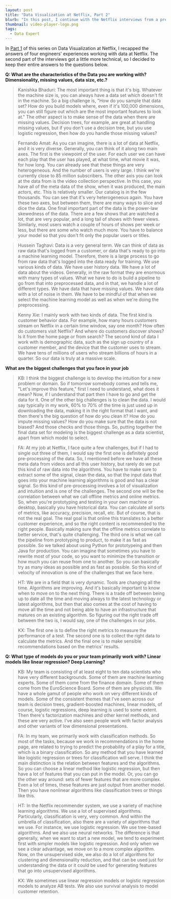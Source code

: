 ```yaml
---
layout: post
title: "Data Visualization at Netflix, Part 2"
blurb: "In this post, I continue with the Netflix interviews from a previous post to get a deeper look at how data analysis and visualization comes into play at the company."
thumbnail: video-player-logo.png
tags: 
  - Data Expert
---
```


In [Part 1](http://www.datajourneyman.com/2016/09/05/data-visualization-at-netflix.html) of this series on Data Visualization at Netflix, I recapped the answers of four engineers' experiences working with data at Netflix. The second part of the interviews got a little more technical, so I decided to keep their entire answers to the questions below.

**Q: What are the characteristics of the Data you are working with? Dimensionality, missing values, data size, etc.?**

> Kanishka Bhaduri: The most important thing is that it's big. Whatever the machine size is, you can always have a data set which doesn't fit in the machine. So a big challenge is, "How do you sample that data set? How do you build models where, even if it's 100,000 dimensions, you can still figure out which are the most important features to look at." The other aspect is to make sense of the data when there are missing values. Decision trees, for example, are great at handling missing values, but if you don't use a decision tree, but you use logistic regression, then how do you handle those missing values?

> Fernando Amat: As you can imagine, there is a lot of data at Netflix, and it is very diverse. Generally, you can think of it along two main axes. The first is the viewpoint of the user. For each user we can have each play that the user has played, at what time, what movie it was, for how long. You can already see that these things are very heterogeneous. And the number of users is very large. I think we're currently close to 85 million subscribers. The other axis you can look at the data from is the video collection perspective. In this case, you have all of the meta data of the show, when it was produced, the main actors, etc. This is relatively smaller. Our catalog is in the few thousands. You can see that it's very heterogeneous again. You have these two axes, but between them, there are many ways to slice and dice the data. One final important part of the data is the power-law skewedness of the data. There are a few shows that are watched a lot, that are very popular, and a long tail of shows with fewer views. Similarly, most users watch a couple of hours of shows per week or less, but there are some who watch much more. You have to balance your model so that you don't fit only the popular users or titles.

> Hussein Taghavi: Data is a very general term. We can think of data as raw data that's logged from a customer, or data that's ready to go into a machine learning model. Therefore, there is a large process to go from raw data that's logged into the data ready for training. We use various kinds of data. We have user history data. We have a lot of data about the videos. Generally, in the raw format they are enormous with many types of values. What we have to do is build a pipeline to go from that into preprocessed data, and in that, we handle a lot of different types. We have data that have missing values. We have data with a lot of noise in them. We have to be mindful of that when we select the machine learning model as well as when we're doing the preprocessing.

> Kenny Xie: I mainly work with two kinds of data. The first kind is customer behavior data. For example, how many hours customers stream on Netflix in a certain time window, say one month? How often do customers visit Netflix? And where do customers discover shows? Is it from the home page or from search? The second kind of data I work with is demographic data, such as the sign up country of a customer member, and the device that the customer uses to stream. We have tens of millions of users who stream billions of hours in a quarter. So our data is truly at a massive scale.

**What are the biggest challenges that you face in your job**

> KB: I think the biggest challenge is to develop the intuition for a new problem or domain. So if tomorrow somebody comes and tells me, "Let's improve this feature," first I need to understand, what does it mean? Now, if I understand that part then I have to go and get the data for it. One of the other big challenges is to clean the data. I would say typically in my work, 60% to 70% of the time is just used up in downloading the data, making it in the right format that I want, and then there's the big question of how do you clean it? How do you impute missing values? How do you make sure that the data is not biased? And those checks and those things. So, putting together the final data set for modeling is the biggest challenge as a data scientist, apart from which model to select.

> FA: At my job at Netflix, I face quite a few challenges, but if I had to single out three of them, I would say the first one is definitely good pre-processing of the data. So, I mentioned before we have all these meta data from videos and all this user history, but rarely do we put this kind of raw data into the algorithms. You have to make sure to extract some of the signal, clean the data, so that the input data that goes into your machine learning algorithms is good and has a clear signal. So this kind of pre-processing involves a lot of visualization and intuition and is one of the challenges. The second one will be the correlation between what we call offline metrics and online metrics. So, when you're prototyping and testing in your own machine or desktop, basically you have historical data. You can calculate all sorts of metrics, like accuracy, precision, recall, etc. But of course, that is not the real goal. The real goal is that online this translates to a better customer experience, and so the right content is recommended to the right people. Basically making sure that the offline metrics correlate to better service, that's quite challenging. The third one is what we call the pipeline from prototyping to product, to make it as fast as possible. So we talked about using Python for prototypeing and then Java for production. You can imagine that sometimes you have to rewrite most of your code, so you want to minimize the transition or how much you can reuse from one to another. So you can basically try as many ideas as possible and as fast as possible. So this kind of velocity of innovation is one of the challenges that we face here.

> HT: We are in a field that is very dynamic. Tools are changing all the time. Algorithms are improving.  And it's basically important to know when to move on to the next thing.  There is a trade off between being up to date all the time and moving always to the latest technology or latest algorithms, but then that also comes at the cost of having to move all the time and not being able to have an infrastructure that matures on an existing algorithm. So figuring out the right trade off between the two is, I would say, one of the challenges in our jobs. 

> KX: The first one is to define the right metrics to measure the performance of a test. The second one is to collect the right data to calculate the metrics. And the final one is to make sensible recommendations based on the metrics' results.

**Q: What type of models do you or your team primarily work with? Linear models like linear regression? Deep Learning?**

> KB: My team is consisting of at least eight to ten data scientists who have very different backgrounds. Some of them are machine learning experts. Some of them come from the finance domain. Some of them come from the EuroScience Board. Some of them are physicists. We have a whole gamut of people who work on very different kinds of models. Some of the consistent themes that I've seen across our team is decision trees, gradient-boosted machines, linear models, of course, logistic regressions, deep learning is used to some extent. Then there's factorization machines and other kernel methods, and these are very active. I've also seen people work with factor analysis and other variants of low dimensional presentations. 

> FA: In my team, we primarily work with classification methods. So most of the tasks, because we work in recommendations in the home page, are related to trying to predict the probability of a play for a title, which is a binary classification. So any method that you have learned like logistic regression or trees for classification will serve. I think the main distinction is the relation between features and the algorithms. So you can choose a linear method like logistic regression, but then have a lot of features that you can put in the model. Or, you can go the other way around: sets of fewer features that are more complex. Even a lot of times, these features are just output from another model. Then you have nonlinear algorithms like classification trees or things like this.

> HT: In the Netflix recommender system, we use a variety of machine learning algorithms. We use a lot of supervised algorithms. Particularly, classification is very, very common. And within the umbrella of classification,  also there are a variety of algorithms that we use. For instance, we use logistic regression. We use tree-based algorithms. And we also use neural networks. The difference is that generally, when we want to start a new model, we tend to experiment first with simpler models like logistic regression. And only when we see a clear advantage, we move on to a more complex algorithm. Now, on the unsupervised side, we also do a lot of algorithms for clustering and dimensionality reduction, and that can be used just for understanding the data or it could be used for generating features that go into unsupervised algorithms.

> KX: We sometimes use linear regression models or logistic regression models to analyze AB tests. We also use survival analysis to model customer retention. 
